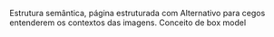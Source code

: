 Estrutura semântica, página estruturada com Alternativo para cegos entenderem os contextos das imagens. Conceito de box model